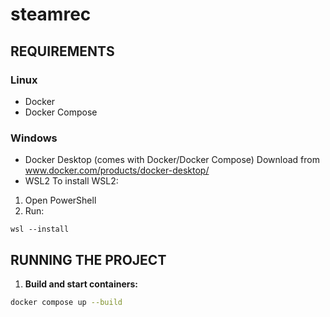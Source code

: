 # steamrec

## REQUIREMENTS
### Linux
- Docker
- Docker Compose
### Windows
- Docker Desktop (comes with Docker/Docker Compose)
Download from www.docker.com/products/docker-desktop/
- WSL2
To install WSL2:
1. Open PowerShell
2. Run: 
```batch
wsl --install
```

## RUNNING THE PROJECT
1. **Build and start containers:**
```bash
docker compose up --build
```

